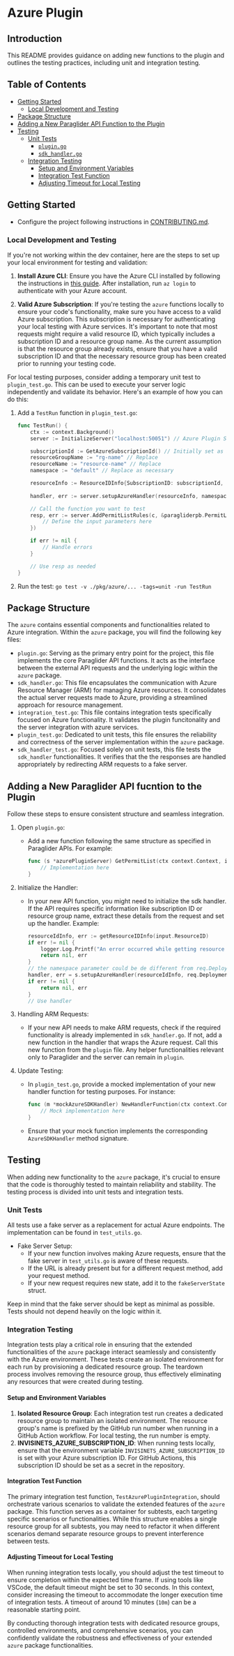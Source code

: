 # Azure Plugin

## Introduction
This README provides guidance on adding new functions to the plugin and outlines the testing practices, including unit and integration testing.

## Table of Contents
- [Getting Started](#getting-started)
  - [Local Development and Testing](#local-development-and-testing)
- [Package Structure](#package-structure)
- [Adding a New Paraglider API Function to the Plugin](#adding-a-new-paraglider-api-function-to-the-plugin)
- [Testing](#testing)
  - [Unit Tests](#unit-tests)
    - [`plugin.go`](#plugingo)
    - [`sdk_handler.go`](#sdk_handlergo)
  - [Integration Testing](#integration-testing)
    - [Setup and Environment Variables](#setup-and-environment-variables)
    - [Integration Test Function](#integration-test-function)
    - [Adjusting Timeout for Local Testing](#adjusting-timeout-for-local-testing)


## Getting Started
- Configure the project following instructions in [CONTRIBUTING.md](https://github.com/paraglider-project/paraglider/blob/main/CONTRIBUTING.md).
### Local Development and Testing

If you're not working within the dev container, here are the steps to set up your local environment for testing and validation:

1. **Install Azure CLI**: Ensure you have the Azure CLI installed by following the instructions in [this guide](https://learn.microsoft.com/en-us/cli/azure/install-azure-cli). After installation, run `az login` to authenticate with your Azure account.

2. **Valid Azure Subscription**: If you're testing the `azure` functions locally to ensure your code's functionality, make sure you have access to a valid Azure subscription. This subscription is necessary for authenticating your local testing with Azure services.
It's important to note that most requests might require a valid resource ID, which typically includes a subscription ID and a resource group name. As the current assumption is that the resource group already exists, ensure that you have a valid subscription ID and that the necessary resource group has been created prior to running your testing code.

For local testing purposes, consider adding a temporary unit test to `plugin_test.go`. This can be used to execute your server logic independently and validate its behavior. Here's an example of how you can do this:

1. Add a `TestRun` function in `plugin_test.go`:
   ```go
   func TestRun() {
       ctx := context.Background()
       server := InitializeServer("localhost:50051") // Azure Plugin Server

       subscriptionId := GetAzureSubscriptionId() // Initially set as an environment variable
       resourceGroupName := "rg-name" // Replace
       resourceName := "resource-name" // Replace
       namespace := "default" // Replace as necessary

       resourceInfo := ResourceIDInfo{SubscriptionID: subscriptionId, ResourceGroupName: resourceGroupName, ResourceName: resourceName}
      
       handler, err := server.setupAzureHandler(resourceInfo, namespace)

       // Call the function you want to test
       resp, err := server.AddPermitListRules(c, &paragliderpb.PermitList{
           // Define the input parameters here
       })

       if err != nil {
           // Handle errors
       }

       // Use resp as needed
   }

2. Run the test:
   ```go test -v ./pkg/azure/... -tags=unit -run TestRun```

## Package Structure
The `azure` contains essential components and functionalities related to Azure integration. Within the `azure` package, you will find the following key files:

- `plugin.go`: Serving as the primary entry point for the project, this file implements the core Paraglider API functions. It acts as the interface between the external API requests and the underlying logic within the `azure` package.
- `sdk_handler.go`: This file encapsulates the communication with Azure Resource Manager (ARM) for managing Azure resources. It consolidates the actual server requests made to Azure, providing a streamlined approach for resource management. 
- `integration_test.go`: This file contains integration tests specifically focused on Azure functionality. It validates the plugin funcitonality and the server integration with azure services.
- `plugin_test.go`: Dedicated to unit tests, this file ensures the reliability and correctness of the server implementation within the `azure` package. 
- `sdk_handler_test.go`: Focused solely on unit tests, this file tests the `sdk_handler` functionalities. It verifies that the  the responses are handled appropriately by redirecting ARM requests to a fake server.

## Adding a New Paraglider API fucntion to the Plugin

Follow these steps to ensure consistent structure and seamless integration.

1. Open `plugin.go`:
   - Add a new function following the same structure as specified in Paraglider APIs. For example:
     ```go
     func (s *azurePluginServer) GetPermitList(ctx context.Context, input *paragliderpb.GetPermitListRequest) (*paragliderpb.GetPermitListResponse, error) {
         // Implementation here
     }
     ```

2. Initialize the Handler:
   - In your new API function, you might need to initialize the sdk handler. If the API requires specific information like subscription ID or resource group name, extract these details from the request and set up the handler. Example:
     ```go
     resourceIdInfo, err := getResourceIDInfo(input.ResourceID)
     if err != nil {
         logger.Log.Printf("An error occurred while getting resource ID info: %+v", err)
         return nil, err
     }
     // the namespace parameter could be de different from req.Deployment.Namespace
     handler, err = s.setupAzureHandler(resourceIdInfo, req.Deployment.Namespace)
     if err != nil {
         return nil, err
     }
     // Use handler
     ```

3. Handling ARM Requests:
   - If your new API needs to make ARM requests, check if the required functionality is already implemented in `sdk_handler.go`. If not, add a new function in the handler that wraps the Azure request. Call this new function from the `plugin` file. Any helper functionalities relevant only to Paraglider and the server can remain in `plugin`.

4. Update Testing:
   - In `plugin_test.go`, provide a mocked implementation of your new handler function for testing purposes. For instance:
     ```go
     func (m *mockAzureSDKHandler) NewHandlerFunction(ctx context.Context, args ...) (*armType, error) {
         // Mock implementation here
     }
     ```
   - Ensure that your mock function implements the corresponding `AzureSDKHandler` method signature.


## Testing

When adding new functionality to the `azure` package, it's crucial to ensure that the code is thoroughly tested to maintain reliability and stability. The testing process is divided into unit tests and integration tests.

### Unit Tests

All tests use a fake server as a replacement for actual Azure endpoints. The implementation can be found in `test_utils.go`.

* Fake Server Setup:
   - If your new function involves making Azure requests, ensure that the fake server in `test_utils.go` is aware of these requests.
   - If the URL is already present but for a different request method, add your request method.
   - If your new request requires new state, add it to the `fakeServerState` struct.

Keep in mind that the fake server should be kept as minimal as possible. Tests should not depend heavily on the logic within it.

### Integration Testing

Integration tests play a critical role in ensuring that the extended functionalities of the `azure` package interact seamlessly and consistently with the Azure environment. These tests create an isolated environment for each run by provisioning a dedicated resource group. The teardown process involves removing the resource group, thus effectively eliminating any resources that were created during testing.

#### Setup and Environment Variables

1. **Isolated Resource Group**: Each integration test run creates a dedicated resource group to maintain an isolated environment. The resource group's name is prefixed by the GitHub run number when running in a GitHub Action workflow. For local testing, the run number is empty.
2. **INVISINETS_AZURE_SUBSCRIPTION_ID**: When running tests locally, ensure that the environment variable `INVISINETS_AZURE_SUBSCRIPTION_ID` is set with your Azure subscription ID. For GitHub Actions, this subscription ID should be set as a secret in the repository.

#### Integration Test Function

The primary integration test function, `TestAzurePluginIntegration`, should orchestrate various scenarios to validate the extended features of the `azure` package. This function serves as a container for subtests, each targeting specific scenarios or functionalities. While this structure enables a single resource group for all subtests, you may need to refactor it when different scenarios demand separate resource groups to prevent interference between tests.

#### Adjusting Timeout for Local Testing

When running integration tests locally, you should adjust the test timeout to ensure completion within the expected time frame. If using tools like VSCode, the default timeout might be set to 30 seconds. In this context, consider increasing the timeout to accommodate the longer execution time of integration tests. A timeout of around 10 minutes (`10m`) can be a reasonable starting point.

By conducting thorough integration tests with dedicated resource groups, controlled environments, and comprehensive scenarios, you can confidently validate the robustness and effectiveness of your extended `azure` package functionalities.

